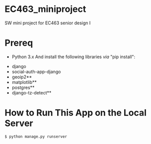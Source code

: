 # EC463_miniproject
SW mini project for EC463 senior design I

# Prereq 
* Python 3.x
And install the following libraries _via_ "pip install":
- django
- social-auth-app-django
- geoip2**
- matplotlib**
- postgres**
- django-tz-detect**

# How to Run This App on the Local Server 
```console
$ python manage.py runserver
```
